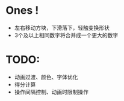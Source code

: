 # Ones !

- 左右移动方块，下滑落下，轻触变换形状
- 3个及以上相同数字将合并成一个更大的数字

# TODO:

- 动画过渡、颜色、字体优化
- 得分计算
- 操作间隔控制、动画时限制操作